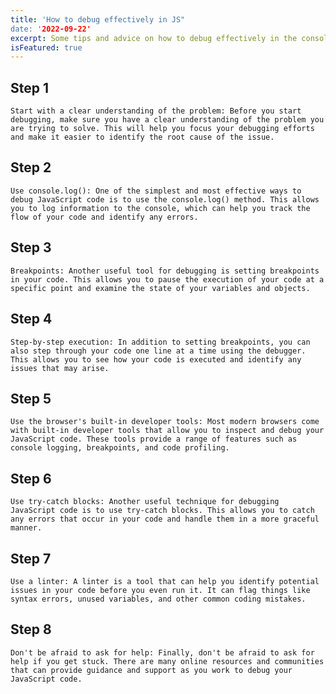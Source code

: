```yaml
---
title: 'How to debug effectively in JS"
date: '2022-09-22'
excerpt: Some tips and advice on how to debug effectively in the console and browser for JavaScript:.
isFeatured: true
---
```

   ## Step 1
  
    Start with a clear understanding of the problem: Before you start debugging, make sure you have a clear understanding of the problem you are trying to solve. This will help you focus your debugging efforts and make it easier to identify the root cause of the issue.

  ## Step 2

    Use console.log(): One of the simplest and most effective ways to debug JavaScript code is to use the console.log() method. This allows you to log information to the console, which can help you track the flow of your code and identify any errors.

  ## Step 3

    Breakpoints: Another useful tool for debugging is setting breakpoints in your code. This allows you to pause the execution of your code at a specific point and examine the state of your variables and objects.

  ## Step 4

    Step-by-step execution: In addition to setting breakpoints, you can also step through your code one line at a time using the debugger. This allows you to see how your code is executed and identify any issues that may arise.

  ## Step 5

    Use the browser's built-in developer tools: Most modern browsers come with built-in developer tools that allow you to inspect and debug your JavaScript code. These tools provide a range of features such as console logging, breakpoints, and code profiling.

  ## Step 6

    Use try-catch blocks: Another useful technique for debugging JavaScript code is to use try-catch blocks. This allows you to catch any errors that occur in your code and handle them in a more graceful manner.

  ## Step 7

    Use a linter: A linter is a tool that can help you identify potential issues in your code before you even run it. It can flag things like syntax errors, unused variables, and other common coding mistakes.

  ## Step 8

    Don't be afraid to ask for help: Finally, don't be afraid to ask for help if you get stuck. There are many online resources and communities that can provide guidance and support as you work to debug your JavaScript code.

    